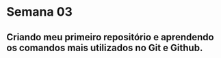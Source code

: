 # Semana 03

## Criando meu primeiro repositório e aprendendo os comandos mais utilizados no Git e Github.
